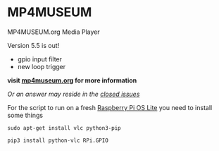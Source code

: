 # MP4MUSEUM
MP4MUSEUM.org Media Player

Version 5.5 is out! 

- gpio input filter
- new loop trigger


__visit [mp4museum.org](http://mp4museum.org) for more information__

_Or an answer may reside in the [closed issues](https://github.com/JuliusCode/MP4MUSEUM/issues?q=is%3Aissue+is%3Aclosed)_



For the script to run on a fresh [Raspberry Pi OS Lite](https://www.raspberrypi.com/software/operating-systems/) you need to install some things

`sudo apt-get install vlc python3-pip`

`pip3 install python-vlc RPi.GPIO`
